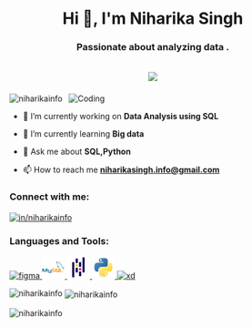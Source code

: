 <h1 align="center">Hi 👋, I'm Niharika Singh</h1>
<h3 align="center">Passionate about analyzing data .</h3>
<!-- Typing SVG  - https://readme-typing-svg.herokuapp.com/demo/ -->
<h2 align="center">
  <a href="https://git.io/typing-svg"><img src="https://readme-typing-svg.herokuapp.com?lines=I+am+Niharika+Singh;I+am+a+Data+Analyst;I+am+a+Business+Analyst;I+am+a+UIUX+Designer;I+am+an+entrepreneur" style="color: darkblue;">
 </a>
</h2>
<img align="right" alt="Coding" width="400" src="https://cdn.dribbble.com/users/43762/screenshots/1193020/media/18e355ce88914a10ff30668836b1b997.gif">


<p align="left"> <img src="https://komarev.com/ghpvc/?username=niharikainfo&label=Profile%20views&color=0e75b6&style=flat" alt="niharikainfo" /> </p>

- 🔭 I’m currently working on **Data Analysis using SQL**

- 🌱 I’m currently learning **Big data**

- 💬 Ask me about **SQL,Python**

- 📫 How to reach me **niharikasingh.info@gmail.com**

<h3 align="left">Connect with me:</h3>
<p align="left">
<a href="https://linkedin.com/in/in/niharikainfo" target="blank"><img align="center" src="https://raw.githubusercontent.com/rahuldkjain/github-profile-readme-generator/master/src/images/icons/Social/linked-in-alt.svg" alt="in/niharikainfo" height="30" width="40" /></a>
</p>

<h3 align="left">Languages and Tools:</h3>
<p align="left"> <a href="https://www.figma.com/" target="_blank" rel="noreferrer"> <img src="https://www.vectorlogo.zone/logos/figma/figma-icon.svg" alt="figma" width="40" height="40"/> </a> <a href="https://www.mysql.com/" target="_blank" rel="noreferrer"> <img src="https://raw.githubusercontent.com/devicons/devicon/master/icons/mysql/mysql-original-wordmark.svg" alt="mysql" width="40" height="40"/> </a> <a href="https://pandas.pydata.org/" target="_blank" rel="noreferrer"> <img src="https://raw.githubusercontent.com/devicons/devicon/2ae2a900d2f041da66e950e4d48052658d850630/icons/pandas/pandas-original.svg" alt="pandas" width="40" height="40"/> </a> <a href="https://www.python.org" target="_blank" rel="noreferrer"> <img src="https://raw.githubusercontent.com/devicons/devicon/master/icons/python/python-original.svg" alt="python" width="40" height="40"/> </a> <a href="https://www.adobe.com/products/xd.html" target="_blank" rel="noreferrer"> <img src="https://cdn.worldvectorlogo.com/logos/adobe-xd.svg" alt="xd" width="40" height="40"/> </a> </p>

<p><img align="left" src="https://github-readme-stats.vercel.app/api/top-langs?username=niharikainfo&show_icons=true&locale=en&layout=compact" alt="niharikainfo" /></p>

<p>&nbsp;<img align="center" src="https://github-readme-stats.vercel.app/api?username=niharikainfo&show_icons=true&locale=en" alt="niharikainfo" /></p>

<p><img align="center" src="https://github-readme-streak-stats.herokuapp.com/?user=niharikainfo&" alt="niharikainfo" /></p>
